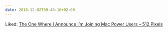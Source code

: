 ```yaml
---
date: 2018-12-02T09:40:18+02:00
---
```


Liked: [The One Where I Announce I’m Joining Mac Power Users – 512 Pixels](https://512pixels.net/2018/11/joining-mpu/)
